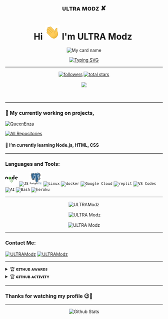 <!-- 😹 Hu dont copy Mother Fucker copy you mom fucking smelly ass -->
<div align="center">

## ᴜʟᴛʀᴀ ᴍᴏᴅᴢ ✘
# Hi <a href="Hey"><img src="https://raw.githubusercontent.com/ULTRAModz/ULTRAModz/main/Media/Hi.gif" width="48px"></a> I'm  ULTRA Modz&nbsp;

![My card name](https://cardivo.vercel.app/api?name=ULTRAModz&description=Hi,%20Welcome%20To%20%F0%9F%92%96ULTRAModz%F0%9F%92%96%20Profile%20%E2%9D%A4%EF%B8%8F&image=https://telegra.ph/file/794aadd8fb881664485ba.jpg&backgroundColor=%23ecf0f1&github=ULTRAModz&twitter=&pattern=leaf&colorPattern=%23eaeaea)
  
[![Typing SVG](https://readme-typing-svg.herokuapp.com?font=Fira+Code&pause=1000&color=490076&random=false&width=435&lines=%E1%B4%9C%CA%9F%E1%B4%9B%CA%80%E1%B4%80+%E1%B4%8D%E1%B4%8F%E1%B4%85%E1%B4%A2+%E1%B4%BC%E1%B6%A0%E1%B6%A0%E2%81%B1%E1%B6%9C%E2%81%B1%E1%B5%83%CB%A1+%E2%9C%98)](https://git.io/typing-svg)
 
</p>

</div>

---

<p align="center"> 
  <a href="https://github.com/ULTRAModz?tab=followers">
    <img alt="followers" title="Follow me on Github" src="https://custom-icon-badges.demolab.com/github/followers/ULTRAModz?color=236ad3&labelColor=1155ba&style=for-the-badge&logo=person-add&label=Follow&logoColor=white"/></a>
  <a href="https://github.com/ULTRAModz?tab=repositories&sort=stargazers">
    <img alt="total stars" title="Total stars on GitHub" src="https://custom-icon-badges.demolab.com/github/stars/ULTRAModz?color=55960c&style=for-the-badge&labelColor=488207&logo=star"/></a>
  <a href="https://github.com/ULTRAModz/QueenEnza">
  </br></br>
    <img src="https://komarev.com/ghpvc/?username=ULTRAModz&label=Profile%20views&color=blueviolet&label=Profile+Views&style=plastic">
  </a>
</p>

<br/>


---
### 🔭 My currently working on projects,

<p align="left">
  <a href="https://github.com/ULTRAModz/QueenEnza"><img width="282" src="https://denvercoder1-github-readme-stats.vercel.app/api/pin/?username=ULTRAModz&repo=QueenEnza&theme=highcontrast&bg_color=090A0DFF&title_color=CEFF00&icon_color=F8D866&hide_border=false&show_icons=true" alt="QueenEnza"></a>

</p>

  <p align="left">
    <a href="https://github.com/ULTRAModz?tab=repositories"><img alt="All Repositories" title="All Repositories" src="https://custom-icon-badges.demolab.com/badge/-Click%20Here%20For%20All%20My%20Repos-1F222E?style=for-the-badge&logoColor=white&logo=repo"/></a>
  </p>
</details>

#### 🌱 I’m currently learning **Node.js, HTML, CSS**

---
### Languages and Tools:

<p>
  <code><img width="40px" src="https://raw.githubusercontent.com/devicons/devicon/master/icons/nodejs/nodejs-original-wordmark.svg" title="nodejs"></code>
  <code><img width="40px" src="https://img.icons8.com/fluency/48/000000/node-js.png" title="JS"></code>
  <code><img width="40px" src="https://raw.githubusercontent.com/devicons/devicon/master/icons/postgresql/postgresql-original-wordmark.svg" title="postgresql"></code>
  <code><img width="40px" src="https://img.icons8.com/color/48/000000/linux--v1.png" title="Linux"></code>
  <code><img width="40px" src="https://img.icons8.com/color/48/000000/docker.png" title="docker"></code>
 <!--- <code><img width="40px" src="https://img.icons8.com/color/48/000000/kali-linux.png" title="Kali Linux"></code> --->
  <code><img width="40px" src="https://img.icons8.com/color/48/000000/google-cloud.png" title="Google Cloud"></code>
  <code><img width="40px" src="https://www.vectorlogo.zone/logos/replit/replit-ar21.svg" title="replit"></code>
  <code><img width="40px" src="https://img.icons8.com/color/48/000000/visual-studio-code-2019.png" title="VS Codes"></code>
  <code><img width="40px" src="https://img.icons8.com/color/48/000000/adobe-illustrator--v1.png" title="AI"></code>
  <code><img width="40px" src="https://img.icons8.com/color/48/000000/git.png" title="Bash"></code>
  <code><img width="40px" src="https://img.icons8.com/color/48/000000/heroku.png" title="heroku"></code>
</p>


<!--- 
 </p>
<h2 align="center"> ꜱᴘᴏᴛɪꜰʏ</h2>
<p align="center">
  <a href="https://open.spotify.com/track/4bNvS25ZVMCvLHEUV87mp4?si=yb1PaPVnRgiTYedy8r6i_g&utm_source=copy-link&context=spotify%3Aplaylist%3A37i9dQZF1EIVoBTSiHHsdx&dl_branch=1" target="_blank"><img src="https://now-playing-on-spotify.vercel.app/api/spotify" alt="Spotify Now Playing" width="350"/></a>
--->

---

<div align="center">

<p><img align="center" src="https://github-readme-stats.vercel.app/api/top-langs?username=ULTRAModz&show_icons=true&layout=compact&theme=highcontrast" alt="ULTRAModz" /></p>
</details>
  
<p>&nbsp;<img align="center" src="https://github-readme-stats.vercel.app/api?username=ULTRAModz&show_icons=true&theme=highcontrast" alt="ULTRA Modz" /></p>

<p><img align="center" src="https://streak-stats.demolab.com/?user=ULTRAModz&theme=highcontrast" alt="ULTRA Modz" /></p>
</details>

</div>

---
<h3 align="left">Contact Me:</h3>
<p align="left">
<a href="https://www.instagram.com/tharuka_ultramodz/" target="blank"><img align="center" src="https://cdn.jsdelivr.net/npm/simple-icons@3.0.1/icons/instagram.svg" alt="ULTRAModz" height="30" width="40" /></a>
<a href="https://wa.me/94701664226" target="blank"><img align="center" src="https://cdn.jsdelivr.net/npm/simple-icons@3.0.1/icons/whatsapp.svg" alt="ULTRAModz" height="30" width="40" /></a>
</p>

---
<details>
<summary>&#127942 <b>ɢɪᴛʜᴜʙ ᴀᴡᴀʀᴅꜱ</b></summary><br/>

 ![Github Trophy](https://github-profile-trophy.vercel.app/?username=ULTRAModz)

</details>

<details>
    <summary>&#127942 <b>ɢɪᴛʜᴜʙ ᴀᴄᴛɪᴠɪᴛʏ</b></summary><br/>
  
![Metrics](https://metrics.lecoq.io/ULTRAModz?template=classic&base=header%2C%20activity%2C%20community%2C%20repositories%2C%20metadata&base.indepth=false&base.hireable=false&base.skip=false&config.timezone=Asia%2FColombo)


</details>

---

### Thanks for watching my profile 😉💖

---
<p align="center">
        <img src="https://raw.githubusercontent.com/mayhemantt/mayhemantt/Update/svg/Bottom.svg" alt="Github Stats" />
</p>
